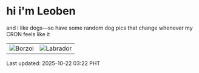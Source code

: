 # hi i'm Leoben

and i like dogs—so have some random dog pics that change whenever my CRON feels like it

|  |  |
|--------|----------|
| ![Borzoi](https://random-dog-vercel.vercel.app/api/random-borzoi?v=1761074526) | ![Labrador](https://random-dog-vercel.vercel.app/api/random-labrador?v=1761074526) |

Last updated: 2025-10-22 03:22 PHT
